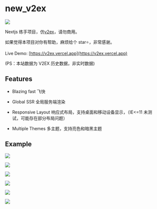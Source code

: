 # new_v2ex

![](https://github.com/sedgwickz/new_v2ex/workflows/CI/badge.svg)

Nextjs 练手项目，仿[v2ex](https://v2ex.com)，请勿商用。

如果觉得本项目对你有帮助，麻烦给个 star⭐️，非常感谢。

Live Demo: [https://v2ex.vercel.app](https://v2ex.vercel.app)

(PS：本站数据为 V2EX 历史数据，非实时数据)

## Features

- Blazing fast 飞快

- Global SSR 全局服务端渲染

- Responsive Layout 响应式布局，支持桌面和移动设备显示，（IE<=11 未测试，可能存在部分布局问题）

- Multiple Themes 多主题，支持亮色和暗黑主题

## Example

![](/images/Screenshot1.png)

![](/images/Screenshot2.png)

![](/images/Screenshot3.png)

![](/images/Screenshot6.png)

![](/images/Screenshot4.png)

![](/images/Screenshot5.png)
